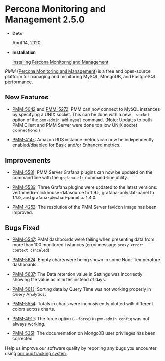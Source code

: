 # Percona Monitoring and Management 2.5.0


* **Date**

    April 14, 2020



* **Installation**

    [Installing Percona Monitoring and Management](https://www.percona.com/doc/percona-monitoring-and-management/2.x/install/index-server.html)


*PMM* ([Percona Monitoring and Management](https://www.percona.com/doc/percona-monitoring-and-management/index.html))
is a free and open-source platform for managing and monitoring MySQL, MongoDB, and PostgreSQL
performance.

## New Features


* [PMM-5042](https://jira.percona.com/browse/PMM-5042) and [PMM-5272](https://jira.percona.com/browse/PMM-5272): PMM can now connect to MySQL instances by specifying a UNIX socket. This can be done with a new `--socket` option of the `pmm-admin add mysql` command. (Note: Updates to both PMM Client and PMM Server were done to allow UNIX socket connections.)


* [PMM-4145](https://jira.percona.com/browse/PMM-4145): Amazon RDS instance metrics can now be independently enabled/disabled for Basic and/or Enhanced metrics.

## Improvements


* [PMM-5581](https://jira.percona.com/browse/PMM-5581): PMM Server Grafana plugins can now be updated on the command line with the `grafana-cli` command-line utility.


* [PMM-5536](https://jira.percona.com/browse/PMM-5536): Three Grafana plugins were updated to the latest versions: vertamedia-clickhouse-datasource to 1.9.5, grafana-polystat-panel to 1.1.0, and grafana-piechart-panel to 1.4.0.


* [PMM-4252](https://jira.percona.com/browse/PMM-4252): The resolution of the PMM Server favicon image has been improved.

## Bugs Fixed


* [PMM-5547](https://jira.percona.com/browse/PMM-5547): PMM dashboards were failing when presenting data from more than 100 monitored instances (error message `proxy error: context canceled`).


* [PMM-5624](https://jira.percona.com/browse/PMM-5624): Empty charts were being shown in some Node Temperature dashboards.


* [PMM-5637](https://jira.percona.com/browse/PMM-5637): The Data retention value in Settings was incorrectly showing the value as minutes instead of days.


* [PMM-5613](https://jira.percona.com/browse/PMM-5613): Sorting data by Query Time was not working properly in Query Analytics.


* [PMM-5554](https://jira.percona.com/browse/PMM-5554): Totals in charts were inconsistently plotted with different colors across charts.


* [PMM-4919](https://jira.percona.com/browse/PMM-4919): The force option (`--force`) in `pmm-admin config` was not always working.


* [PMM-5351](https://jira.percona.com/browse/PMM-5351): The documentation on MongoDB user privileges has been corrected.

Help us improve our software quality by reporting any bugs you encounter using [our bug tracking system](https://jira.percona.com/secure/Dashboard.jspa).
